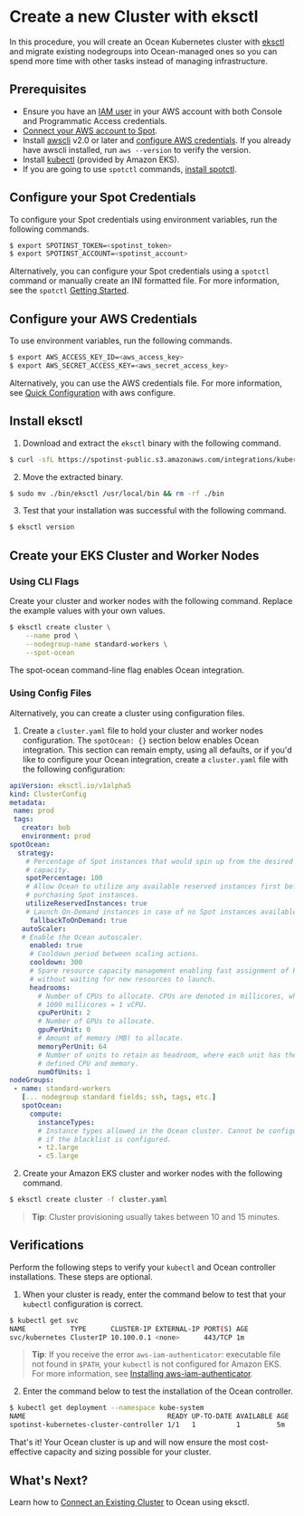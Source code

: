 # Create a new Cluster with eksctl

In this procedure, you will create an Ocean Kubernetes cluster with [eksctl](https://eksctl.io/) and migrate existing nodegroups into Ocean-managed ones so you can spend more time with other tasks instead of managing infrastructure.

## Prerequisites

- Ensure you have an [IAM user](https://docs.aws.amazon.com/IAM/latest/UserGuide/id_users_create.html) in your AWS account with both Console and Programmatic Access credentials.
- [Connect your AWS account to Spot](connect-your-cloud-provider/aws-account).
- Install [awscli](https://docs.aws.amazon.com/cli/latest/userguide/installing.html) v2.0 or later and [configure AWS credentials](https://docs.aws.amazon.com/cli/latest/userguide/cli-configure-quickstart.html#cli-configure-quickstart-config). If you already have awscli installed, run `aws --version` to verify the version.
- Install [kubectl](https://docs.aws.amazon.com/eks/latest/userguide/install-kubectl.html) (provided by Amazon EKS).
- If you are going to use `spotctl` commands, [install spotctl](https://github.com/spotinst/spotctl#getting-started).

## Configure your Spot Credentials

To configure your Spot credentials using environment variables, run the following commands.

```sh
$ export SPOTINST_TOKEN=<spotinst_token>
$ export SPOTINST_ACCOUNT=<spotinst_account>
```

Alternatively, you can configure your Spot credentials using a `spotctl` command or manually create an INI formatted file. For more information, see the `spotctl` [Getting Started](https://github.com/spotinst/spotctl#getting-started).

## Configure your AWS Credentials

To use environment variables, run the following commands.

```sh
$ export AWS_ACCESS_KEY_ID=<aws_access_key>
$ export AWS_SECRET_ACCESS_KEY=<aws_secret_access_key>
```

Alternatively, you can use the AWS credentials file. For more information, see [Quick Configuration](https://docs.aws.amazon.com/cli/latest/userguide/cli-configure-quickstart.html#cli-configure-quickstart-config) with aws configure.

## Install eksctl

1. Download and extract the `eksctl` binary with the following command.

```sh
$ curl -sfL https://spotinst-public.s3.amazonaws.com/integrations/kubernetes/eksctl/eksctl.sh | sh
```

2. Move the extracted binary.

```sh
$ sudo mv ./bin/eksctl /usr/local/bin && rm -rf ./bin
```

3. Test that your installation was successful with the following command.

```sh
$ eksctl version
```

## Create your EKS Cluster and Worker Nodes

### Using CLI Flags

Create your cluster and worker nodes with the following command. Replace the example values with your own values.

```sh
$ eksctl create cluster \
    --name prod \
    --nodegroup-name standard-workers \
    --spot-ocean
```

The spot-ocean command-line flag enables Ocean integration.

### Using Config Files

Alternatively, you can create a cluster using configuration files.

1. Create a `cluster.yaml` file to hold your cluster and worker nodes configuration.
   The `spotOcean: {}` section below enables Ocean integration. This section can remain empty, using all defaults, or if you'd like to configure your Ocean integration, create a `cluster.yaml` file with the following configuration:

```yaml
apiVersion: eksctl.io/v1alpha5
kind: ClusterConfig
metadata:
 name: prod
 tags:
   creator: bob
   environment: prod
spotOcean:
  strategy:
    # Percentage of Spot instances that would spin up from the desired
    # capacity.
    spotPercentage: 100
    # Allow Ocean to utilize any available reserved instances first before
    # purchasing Spot instances.
    utilizeReservedInstances: true
    # Launch On-Demand instances in case of no Spot instances available.
     fallbackToOnDemand: true
   autoScaler:
   # Enable the Ocean autoscaler.
     enabled: true
     # Cooldown period between scaling actions.
     cooldown: 300
     # Spare resource capacity management enabling fast assignment of Pods
     # without waiting for new resources to launch.
     headrooms:
       # Number of CPUs to allocate. CPUs are denoted in millicores, where
       # 1000 millicores = 1 vCPU.
       cpuPerUnit: 2
       # Number of GPUs to allocate.
       gpuPerUnit: 0
       # Amount of memory (MB) to allocate.
       memoryPerUnit: 64
       # Number of units to retain as headroom, where each unit has the
       # defined CPU and memory.
       numOfUnits: 1
nodeGroups:
 - name: standard-workers
   [... nodegroup standard fields; ssh, tags, etc.]
   spotOcean:
     compute:
       instanceTypes:
       # Instance types allowed in the Ocean cluster. Cannot be configured
       # if the blacklist is configured.
       - t2.large
       - c5.large
```

2. Create your Amazon EKS cluster and worker nodes with the following command.

```sh
$ eksctl create cluster -f cluster.yaml
```

> **Tip**: Cluster provisioning usually takes between 10 and 15 minutes.

## Verifications

Perform the following steps to verify your `kubectl` and Ocean controller installations. These steps are optional.

1. When your cluster is ready, enter the command below to test that your `kubectl` configuration is correct.

```sh
$ kubectl get svc
NAME           TYPE      CLUSTER-IP EXTERNAL-IP PORT(S) AGE
svc/kubernetes ClusterIP 10.100.0.1 <none>      443/TCP 1m
```

> **Tip**: If you receive the error `aws-iam-authenticator`: executable file not found in `$PATH`, your `kubectl` is not configured for Amazon EKS. For more information, see [Installing aws-iam-authenticator](https://docs.aws.amazon.com/eks/latest/userguide/install-aws-iam-authenticator.html).

2. Enter the command below to test the installation of the Ocean controller.

```sh
$ kubectl get deployment --namespace kube-system
NAME                                   READY UP-TO-DATE AVAILABLE AGE
spotinst-kubernetes-cluster-controller 1/1   1          1         5m
```

That's it! Your Ocean cluster is up and will now ensure the most cost-effective capacity and sizing possible for your cluster.

## What's Next?

Learn how to [Connect an Existing Cluster](ocean/tools-and-integrations/eksctl/join-an-existing-cluster) to Ocean using eksctl.
